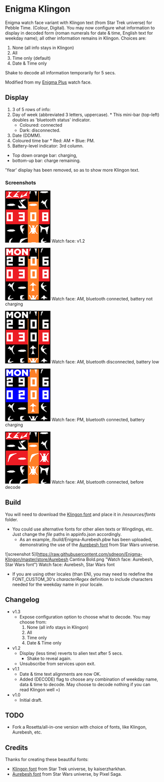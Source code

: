 Enigma Klingon
==============
Enigma watch face variant with Klingon text (from Star Trek universe) for Pebble Time. (Colour, Digital).
You may now configure what information to display in decoded form (roman numerals for date & time, English text for weekday name); all other information remains in Klingon. Choices are:
1. None (all info stays in Klingon)
2. All
3. Time only (default)
4. Date & Time only

Shake to decode all information temporarily for 5 secs.

Modified from my [Enigma Plus](https://github.com/sdneon/Enigma-plus) watch face.

## Display
1. 3 of 5 rows of info:
  1. Day of week (abbreviated 3 letters, uppercase).
    * This mini-bar (top-left) doubles as 'bluetooth status' indicator.
        * Coloured: connected
        * Dark: disconnected.
  2. Date (DDMM).
  3. Coloured time bar
    * Red: AM
    * Blue: PM.
2. Battery-level indicator: 3rd column.
  * Top down orange bar: charging,
  * bottom-up bar: charge remaining.

'Year' display has been removed, so as to show more Klingon text.

### Screenshots
![screenshot 5](https://raw.githubusercontent.com/sdneon/Enigma-Klingon/master/store/pebble-screenshot-5.png "Watch face: v1.2")
Watch face: v1.2

![screenshot 1](https://raw.githubusercontent.com/sdneon/Enigma-Klingon/master/store/pebble-screenshot-1-AM.png "Watch face: AM, bluetooth connected, battery not charging")
Watch face: AM, bluetooth connected, battery not charging

![screenshot 2](https://raw.githubusercontent.com/sdneon/Enigma-Klingon/master/store/pebble-screenshot-2-AM,DC.png "Watch face: AM, bluetooth disconnected, battery low")
Watch face: AM, bluetooth disconnected, battery low

![screenshot 3](https://raw.githubusercontent.com/sdneon/Enigma-Klingon/master/store/pebble-screenshot-3-PM,charging.png "Watch face: PM, bluetooth connected, battery charging")
Watch face: PM, bluetooth connected, battery charging

![screenshot 4](https://raw.githubusercontent.com/sdneon/Enigma-Klingon/master/store/pebble-screenshot-4-before-decode.png "Watch face: AM, bluetooth connected, before decode")
Watch face: AM, bluetooth connected, before decode

## Build
You will need to download the [Klingon font](http://www.dafont.com/klingon-font.font) and place it in _/resources/fonts_ folder.
 * You could use alternative fonts for other alien texts or Wingdings, etc. Just change the _file_ paths in appinfo.json accordingly.
   * As an example, /build/Enigma-Aurebesh.pbw has been uploaded, demonstrating the use of the [Aurebesh font](http://www.dafont.com/aurebesh.font) from Star Wars universe.

![screenshot 5](https://raw.githubusercontent.com/sdneon/Enigma-Klingon/master/store/Aurebesh Cantina Bold.png "Watch face: Aurebesh, Star Wars font")
Watch face: Aurebesh, Star Wars font

 * If you are using other locales (than EN), you may need to redefine the FONT_CUSTOM_30's _characterRegex_ definition to include characters needed for the weekday name in your locale.

## Changelog
* v1.3
  * Expose configuration option to choose what to decode. You may choose from:
    1. None (all info stays in Klingon)
    2. All
    3. Time only
    4. Date & Time only
* v1.2
  * Display (less time) reverts to alien text after 5 secs.
    * Shake to reveal again.
  * Unsubscribe from services upon exit.
* v1.1
  * Date & time text alignments are now OK.
  * Added (DECODE) flag to choose any combination of weekday name, data & time to decode. May choose to decode nothing if you can read Klingon well =)
* v1.0
  * Initial draft.
  
## TODO
* Fork a Rosetta/all-in-one version with choice of fonts, like Klingon, Aurebesh, etc.

## Credits
Thanks for creating these beautiful fonts:
* [Klingon font](http://www.dafont.com/klingon-font.font) from Star Trek universe, by kaiserzharkhan.
* [Aurebesh font](http://www.dafont.com/aurebesh.font) from Star Wars universe, by Pixel Saga.
